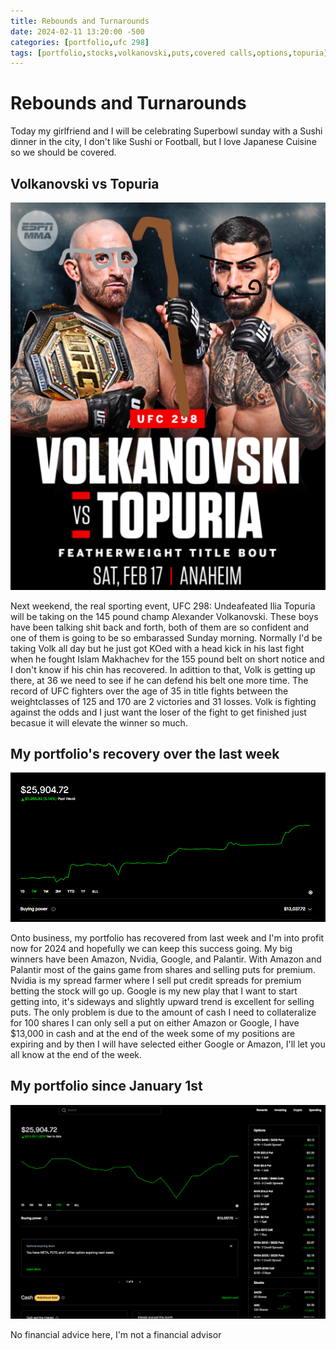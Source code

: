```yaml
---
title: Rebounds and Turnarounds
date: 2024-02-11 13:20:00 -500
categories: [portfolio,ufc 298]
tags: [portfolio,stocks,volkanovski,puts,covered calls,options,topuria]
---
```


# Rebounds and Turnarounds

Today my girlfriend and I will be celebrating Superbowl sunday with a Sushi dinner in the city, I don't like Sushi or Football, but I love Japanese Cuisine so we should be covered. 

## Volkanovski vs Topuria
![img-description](/assets/volktop0211.png)

Next weekend, the real sporting event, UFC 298: Undeafeated Ilia Topuria will be taking on the 145 pound champ Alexander Volkanovski. These boys have been talking shit back and forth, both of them are so confident and one of them is going to be so embarassed Sunday morning. Normally I'd be taking Volk all day but he just got KOed with a head kick in his last fight when he fought Islam Makhachev for the 155 pound belt on short notice and I don't know if his chin has recovered. In adittion to that, Volk is getting up there, at 36 we need to see if he can defend his belt one more time. The record of UFC fighters over the age of 35 in title fights between the weightclasses of 125 and 170 are 2 victories and 31 losses. Volk is fighting against the odds and I just want the loser of the fight to get finished just becasue it will elevate the winner so much.

## My portfolio's recovery over the last week
![img-description](/assets/0211gainsonweek.png)

Onto business, my portfolio has recovered from last week and I'm into profit now for 2024 and hopefully we can keep this success going. My big winners have been Amazon, Nvidia, Google, and Palantir. With Amazon and Palantir most of the gains game from shares and selling puts for premium. Nvidia is my spread farmer where I sell put credit spreads for premium betting the stock will go up. Google is my new play that I want to start getting into, it's sideways and slightly upward trend is excellent for selling puts. The only problem is due to the amount of cash I need to collateralize for 100 shares I can only sell a put on either Amazon or Google, I have $13,000 in cash and at the end of the week some of my positions are expiring and by then I will have selected either Google or Amazon, I'll let you all know at the end of the week.

## My portfolio since January 1st
![img-description](/assets/portturnaround0211.png)

No financial advice here, I'm not a financial advisor

